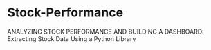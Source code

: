 # Stock-Performance
ANALYZING STOCK PERFORMANCE AND BUILDING A DASHBOARD: \
Extracting Stock Data Using a Python Library
